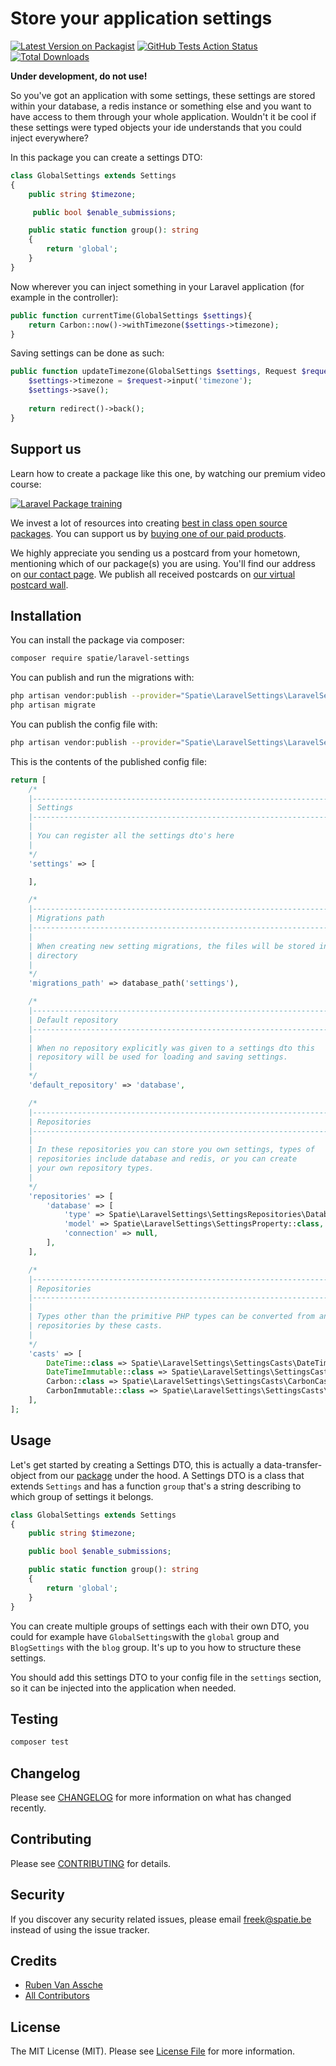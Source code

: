 # Store your application settings

[![Latest Version on Packagist](https://img.shields.io/packagist/v/spatie/laravel-settings.svg?style=flat-square)](https://packagist.org/packages/spatie/laravel-settings)
[![GitHub Tests Action Status](https://img.shields.io/github/workflow/status/spatie/laravel-settings/run-tests?label=tests)](https://github.com/spatie/laravel-settings/actions?query=workflow%3Arun-tests+branch%3Amaster)
[![Total Downloads](https://img.shields.io/packagist/dt/spatie/laravel-settings.svg?style=flat-square)](https://packagist.org/packages/spatie/laravel-settings)

**Under development, do not use!**

So you've got an application with some settings, these settings are stored within your database, a redis instance or something else and you want to have access to them through your whole application. Wouldn't it be cool if these settings were typed objects your ide understands that you could inject everywhere?

In this package you can create a settings DTO:

```php
class GlobalSettings extends Settings
{
    public string $timezone;

	 public bool $enable_submissions;

    public static function group(): string
    {
        return 'global';
    }
}
```

Now wherever you can inject something in your Laravel application (for example in the controller):

```php
public function currentTime(GlobalSettings $settings){
	return Carbon::now()->withTimezone($settings->timezone);
}
```

Saving settings can be done as such:

```php
public function updateTimezone(GlobalSettings $settings, Request $request){
	$settings->timezone = $request->input('timezone');
	$settings->save();
	
	return redirect()->back();
}
```

## Support us

Learn how to create a package like this one, by watching our premium video course:

[![Laravel Package training](https://spatie.be/github/package-training.jpg)](https://laravelpackage.training)

We invest a lot of resources into creating [best in class open source packages](https://spatie.be/open-source). You can support us by [buying one of our paid products](https://spatie.be/open-source/support-us).

We highly appreciate you sending us a postcard from your hometown, mentioning which of our package(s) you are using. You'll find our address on [our contact page](https://spatie.be/about-us). We publish all received postcards on [our virtual postcard wall](https://spatie.be/open-source/postcards).

## Installation

You can install the package via composer:

```bash
composer require spatie/laravel-settings
```

You can publish and run the migrations with:

```bash
php artisan vendor:publish --provider="Spatie\LaravelSettings\LaravelSettingsServiceProvider" --tag="migrations"
php artisan migrate
```

You can publish the config file with:
```bash
php artisan vendor:publish --provider="Spatie\LaravelSettings\LaravelSettingsServiceProvider" --tag="config"
```

This is the contents of the published config file:

```php
return [
    /*
    |--------------------------------------------------------------------------
    | Settings
    |--------------------------------------------------------------------------
    |
    | You can register all the settings dto's here
    |
    */
    'settings' => [

    ],

    /*
    |--------------------------------------------------------------------------
    | Migrations path
    |--------------------------------------------------------------------------
    |
    | When creating new setting migrations, the files will be stored in this
    | directory
    |
    */
    'migrations_path' => database_path('settings'),

    /*
    |--------------------------------------------------------------------------
    | Default repository
    |--------------------------------------------------------------------------
    |
    | When no repository explicitly was given to a settings dto this
    | repository will be used for loading and saving settings.
    |
    */
    'default_repository' => 'database',

    /*
    |--------------------------------------------------------------------------
    | Repositories
    |--------------------------------------------------------------------------
    |
    | In these repositories you can store you own settings, types of
    | repositories include database and redis, or you can create
    | your own repository types.
    |
    */
    'repositories' => [
        'database' => [
            'type' => Spatie\LaravelSettings\SettingsRepositories\DatabaseSettingsRepository::class,
            'model' => Spatie\LaravelSettings\SettingsProperty::class,
            'connection' => null,
        ],
    ],

    /*
    |--------------------------------------------------------------------------
    | Repositories
    |--------------------------------------------------------------------------
    |
    | Types other than the primitive PHP types can be converted from and to
    | repositories by these casts.
    |
    */
    'casts' => [
        DateTime::class => Spatie\LaravelSettings\SettingsCasts\DateTimeCast::class,
        DateTimeImmutable::class => Spatie\LaravelSettings\SettingsCasts\DateTimeImmutableCast::class,
        Carbon::class => Spatie\LaravelSettings\SettingsCasts\CarbonCast::class,
        CarbonImmutable::class => Spatie\LaravelSettings\SettingsCasts\CarbonImmutableCast::class,
    ],
];
```

## Usage

Let's get started by creating a Settings DTO, this is actually a data-transfer-object from our [package](https://github.com/spatie/data-transfer-object) under the hood. A Settings DTO is a class that extends `Settings` and has a function `group` that's a string describing to which group of settings it belongs. 

```php
class GlobalSettings extends Settings
{
	public string $timezone;

 	public bool $enable_submissions;

    public static function group(): string
    {
        return 'global';
    }
}
```

You can create multiple groups of settings each with their own DTO, you could for example have `GlobalSettings`with the `global` group and `BlogSettings` with the `blog` group. It's up to you how to structure these settings.

You should add this settings DTO to your config file in the `settings` section, so it can be injected into the application when needed.

## Testing

``` bash
composer test
```

## Changelog

Please see [CHANGELOG](CHANGELOG.md) for more information on what has changed recently.

## Contributing

Please see [CONTRIBUTING](CONTRIBUTING.md) for details.

## Security

If you discover any security related issues, please email freek@spatie.be instead of using the issue tracker.

## Credits

- [Ruben Van Assche](https://github.com/rubenvanassche)
- [All Contributors](../../contributors)

## License

The MIT License (MIT). Please see [License File](LICENSE.md) for more information.
